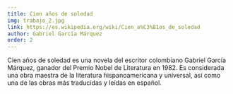 ```yaml
---
title: Cien años de soledad
img: trabajo_2.jpg
link: https://es.wikipedia.org/wiki/Cien_a%C3%B1os_de_soledad
author: Gabriel García Márquez
order: 2
---
```


Cien años de soledad es una novela del escritor colombiano Gabriel García Márquez, ganador del Premio Nobel de Literatura en 1982. Es considerada una obra maestra de la literatura hispanoamericana y universal, así como una de las obras más traducidas y leídas en español.
